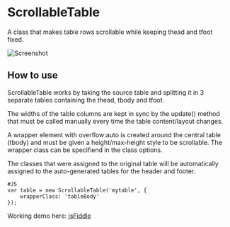 ScrollableTable
===============

A class that makes table rows scrollable while keeping thead and tfoot fixed.

![Screenshot](http://mtorromeo.github.com/mootools-scrollable-table/screenshot.png)

How to use
----------

ScrollableTable works by taking the source table and splitting it in 3 separate tables containing the thead, tbody and tfoot.

The widths of the table columns are kept in sync by the update() method that must be called manually every time the table content/layout changes.

A wrapper element with overflow:auto is created around the central table (tbody) and must be given a height/max-height style to be scrollable. The wrapper class can be specifiend in the class options.

The classes that were assigned to the original table will be automatically assigned to the auto-generated tables for the header and footer.

	#JS
	var table = new ScrollableTable('mytable', {
		wrapperClass: 'tableBody'
	});

Working demo here: [jsFiddle](http://jsfiddle.net/gnTZ4/6/)